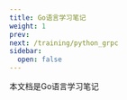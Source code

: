 ```yaml
---
title: Go语言学习笔记
weight: 1
prev:
next: /training/python_grpc
sidebar:
  open: false
---
```


本文档是Go语言学习笔记

<!--more-->